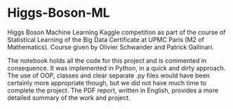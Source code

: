 # Higgs-Boson-ML

Higgs Boson Machine Learning Kaggle competition as part of the course of Statistical Learning of the Big Data Certificate at UPMC Paris (M2 of Mathematics). Course given by Olivier Schwander and Patrick Gallinari. 

The notebook holds all the code for this project and is commented in consequence. It was implemented in Python, in a quick and dirty approach. The use of OOP, classes and clear separate .py files would have been certainly more appropriate though, but we did not have much time to complete the project.
The PDF report, written in English, provides a more detailed summary of the work and project.
